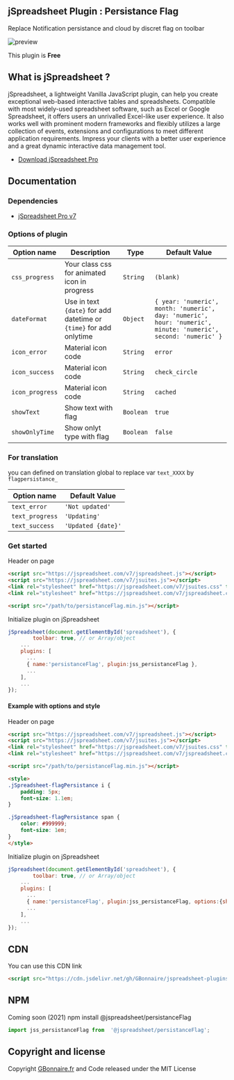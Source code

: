 
## jSpreadsheet Plugin : Persistance Flag

 Replace Notification persistance and cloud by discret flag on toolbar

![preview](https://user-images.githubusercontent.com/52194475/94907348-4e4ed600-04a0-11eb-9039-30c5feadb5ca.png)


This plugin is **Free**

## What is jSpreadsheet ?

jSpreadsheet, a lightweight Vanilla JavaScript plugin, can help you create exceptional web-based interactive tables and spreadsheets. Compatible with most widely-used spreadsheet software, such as Excel or Google Spreadsheet, it offers users an unrivalled Excel-like user experience. It also works well with prominent modern frameworks and flexibly utilizes a large collection of events, extensions and configurations to meet different application requirements. Impress your clients with a better user experience and a great dynamic interactive data management tool.

- [Download jSpreadsheet Pro](https://www.jspreadsheet.com) 

## Documentation

### Dependencies

- [jSpreadsheet Pro v7](https://www.jspreadsheet.com/v7)  

### Options of plugin

<table>
	<thead>
		<tr>
			<th>Option name</th>
			<th>Description</th>
			<th>Type</th>
			<th>Default Value</th>
		</tr>
	</thead>
	<tbody>
		<tr>
			<td><code>css_progress</code></td>
			<td>Your class css for animated icon in progress</td>
			<td><code>String</code></td>
			<td><code>(blank)</code></td>
		</tr>
  		<tr>
			<td><code>dateFormat</code></td>
			<td>Use in text <code>{date}</code> for add datetime or <code>{time}</code> for add onlytime</td>
			<td><code>Object</code></td>
			<td><code>{ year: 'numeric', month: 'numeric', day: 'numeric', hour: 'numeric', minute: 'numeric', second: 'numeric' }</code></td>
		</tr>
		<tr>
			<td><code>icon_error</code></td>
			<td>Material icon code</td>
			<td><code>String</code></td>
			<td><code>error</code></td>
		</tr>
    	<tr>
			<td><code>icon_success</code></td>
			<td>Material icon code</td>
			<td><code>String</code></td>
			<td><code>check_circle</code></td>
		</tr>
    	<tr>
			<td><code>icon_progress</code></td>
			<td>Material icon code</td>
			<td><code>String</code></td>
			<td><code>cached</code></td>
		</tr>
    	<tr>
			<td><code>showText</code></td>
			<td>Show text with flag</td>
			<td><code>Boolean</code></td>
			<td><code>true</code></td>
		</tr>
		<tr>
			<td><code>showOnlyTime</code></td>
			<td>Show onlyt type with flag</td>
			<td><code>Boolean</code></td>
			<td><code>false</code></td>
		</tr>
	</tbody>
</table>

### For translation
you can defined on translation global to replace var <code>text_XXXX</code> by <code>flagpersistance_</code>
<table>
	<thead>
		<tr>
			<th>Option name</th>
			<th>Default Value</th>
		</tr>
	</thead>
	<tbody>
		<tr>
	        <td><code>text_error</code></td>
			<td><code>'Not updated'</code></td>
	    </tr>
	    <tr>
	        <td><code>text_progress</code></td>
		    <td><code>'Updating'</code></td>
	    </tr>
	    <tr>
	        <td><code>text_success</code></td>
		    <td><code>'Updated {date}'</code></td>
	    </tr>
	</tbody>
</table>

### Get started

Header on page
```HTML
<script src="https://jspreadsheet.com/v7/jspreadsheet.js"></script>
<script src="https://jspreadsheet.com/v7/jsuites.js"></script>
<link rel="stylesheet" href="https://jspreadsheet.com/v7/jsuites.css" type="text/css" />
<link rel="stylesheet" href="https://jspreadsheet.com/v7/jspreadsheet.css" type="text/css" />

<script src="/path/to/persistanceFlag.min.js"></script>
```

Initialize plugin on jSpreadsheet
```JavaScript
jSpreadsheet(document.getElementById('spreadsheet'), {
        toolbar: true, // or Array/object
	...
	plugins: [
      ...
      { name:'persistanceFlag', plugin:jss_persistanceFlag },
      ...  
    ],
    ...
});
```

#### Example with options and style

Header on page
```HTML
<script src="https://jspreadsheet.com/v7/jspreadsheet.js"></script>
<script src="https://jspreadsheet.com/v7/jsuites.js"></script>
<link rel="stylesheet" href="https://jspreadsheet.com/v7/jsuites.css" type="text/css" />
<link rel="stylesheet" href="https://jspreadsheet.com/v7/jspreadsheet.css" type="text/css" />

<script src="/path/to/persistanceFlag.min.js"></script>

<style>
.jSpreadsheet-flagPersistance i {
    padding: 5px;
    font-size: 1.1em;
}

.jSpreadsheet-flagPersistance span {
    color: #999999;
    font-size: 1em;
}
</style>
```

Initialize plugin on jSpreadsheet
```JavaScript
jSpreadsheet(document.getElementById('spreadsheet'), {
        toolbar: true, // or Array/object
	...
	plugins: [
      ...
      { name:'persistanceFlag', plugin:jss_persistanceFlag, options:{showText:false} },
      ...  
    ],
    ...
});
```

## CDN

You can use this CDN link

```HTML
<script src="https://cdn.jsdelivr.net/gh/GBonnaire/jspreadsheet-plugins-and-editors@latest/plugins/persistanceFlag.min.js"></script>
```

## NPM
Coming soon (2021)
npm install @jspreadsheet/persistanceFlag
```javascript
import jss_persistanceFlag from  '@jspreadsheet/persistanceFlag';
```

## Copyright and license

Copyright [GBonnaire.fr](https://www.gbonnaire.fr) and Code released under the MIT License
